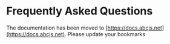 # Frequently Asked Questions

The documentation has been moved to [https://docs.abcjs.net](https://docs.abcjs.net). Please update your bookmarks
